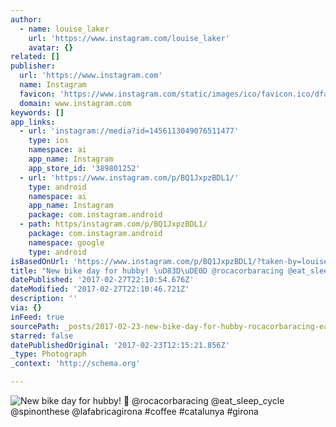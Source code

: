 ```yaml
---
author:
  - name: louise_laker
    url: 'https://www.instagram.com/louise_laker'
    avatar: {}
related: []
publisher:
  url: 'https://www.instagram.com'
  name: Instagram
  favicon: 'https://www.instagram.com/static/images/ico/favicon.ico/dfa85bb1fd63.ico'
  domain: www.instagram.com
keywords: []
app_links:
  - url: 'instagram://media?id=1456113049076511477'
    type: ios
    namespace: ai
    app_name: Instagram
    app_store_id: '389801252'
  - url: 'https://www.instagram.com/p/BQ1JxpzBDL1/'
    type: android
    namespace: ai
    app_name: Instagram
    package: com.instagram.android
  - path: https/instagram.com/p/BQ1JxpzBDL1/
    package: com.instagram.android
    namespace: google
    type: android
isBasedOnUrl: 'https://www.instagram.com/p/BQ1JxpzBDL1/?taken-by=louise_laker'
title: "New bike day for hubby! \uD83D\uDE0D @rocacorbaracing @eat_sleep_cycle @spinonthese @lafabricagirona #coffee #catalunya #girona"
datePublished: '2017-02-27T22:10:54.676Z'
dateModified: '2017-02-27T22:10:46.721Z'
description: ''
via: {}
inFeed: true
sourcePath: _posts/2017-02-23-new-bike-day-for-hubby-rocacorbaracing-eat_sleep_cycle.md
starred: false
datePublishedOriginal: '2017-02-23T12:15:21.856Z'
_type: Photograph
_context: 'http://schema.org'

---
```

![New bike day for hubby!  @rocacorbaracing @eat_sleep_cycle @spinonthese @lafabricagirona #coffee #catalunya #girona](https://scontent.cdninstagram.com/t51.2885-15/s640x640/sh0.08/e35/16789389_153448021835758_3990773252258529280_n.jpg)